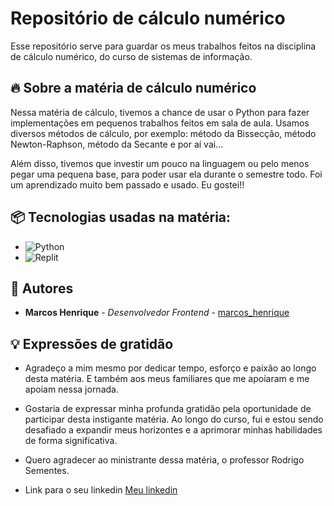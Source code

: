 # Repositório de cálculo numérico

Esse repositório serve para guardar os meus trabalhos feitos na disciplina de cálculo numérico, do curso de sistemas de informação.

## 🔥 Sobre a matéria de cálculo numérico

Nessa matéria de cálculo, tivemos a chance de usar o Python para fazer implementações em pequenos trabalhos feitos em sala de aula. Usamos diversos métodos de cálculo, por exemplo: método da Bissecção, método Newton-Raphson, método da Secante e por aí vai...

Além disso, tivemos que investir um pouco na linguagem ou pelo menos pegar uma pequena base, para poder usar ela durante o semestre todo. Foi um aprendizado muito bem passado e usado. Eu gostei!!

## 📦 Tecnologias usadas na matéria:

* ![Python](https://img.shields.io/badge/python-3670A0?style=for-the-badge&logo=python&logoColor=ffdd54)
* ![Replit](https://img.shields.io/badge/Replit-DD1200?style=for-the-badge&logo=Replit&logoColor=white)

## 👷 Autores

* **Marcos Henrique** - *Desenvolvedor Frontend* - [marcos_henrique](https://github.com/marcoshgss)

## 💡 Expressões de gratidão

* Agradeço a mim mesmo por dedicar tempo, esforço e paixão ao longo desta matéria. E também aos meus familiares que me apoiaram e me apoiam nessa jornada.

* Gostaria de expressar minha profunda gratidão pela oportunidade de participar desta instigante matéria. Ao longo do curso, fui e estou sendo desafiado a expandir meus horizontes e a aprimorar minhas habilidades de forma significativa.

* Quero agradecer ao ministrante dessa matéria, o professor Rodrigo Sementes.

* Link para o seu linkedin [Meu linkedin](https://www.linkedin.com/in/marcos-henrique-gomess/)